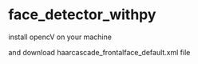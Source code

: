 # face_detector_withpy

install opencV on your machine 

and download haarcascade_frontalface_default.xml file
